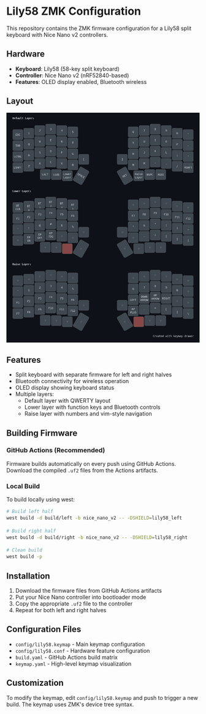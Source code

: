 # Lily58 ZMK Configuration

This repository contains the ZMK firmware configuration for a Lily58 split keyboard with Nice Nano v2 controllers.

## Hardware

- **Keyboard**: Lily58 (58-key split keyboard)
- **Controller**: Nice Nano v2 (nRF52840-based)
- **Features**: OLED display enabled, Bluetooth wireless

## Layout

![Keymap Layout](./my_keymap.png)

## Features

- Split keyboard with separate firmware for left and right halves
- Bluetooth connectivity for wireless operation
- OLED display showing keyboard status
- Multiple layers:
  - Default layer with QWERTY layout
  - Lower layer with function keys and Bluetooth controls
  - Raise layer with numbers and vim-style navigation

## Building Firmware

### GitHub Actions (Recommended)

Firmware builds automatically on every push using GitHub Actions. Download the compiled `.uf2` files from the Actions artifacts.

### Local Build

To build locally using west:

```bash
# Build left half
west build -d build/left -b nice_nano_v2 -- -DSHIELD=lily58_left

# Build right half  
west build -d build/right -b nice_nano_v2 -- -DSHIELD=lily58_right

# Clean build
west build -p
```

## Installation

1. Download the firmware files from GitHub Actions artifacts
2. Put your Nice Nano controller into bootloader mode
3. Copy the appropriate `.uf2` file to the controller
4. Repeat for both left and right halves

## Configuration Files

- `config/lily58.keymap` - Main keymap configuration
- `config/lily58.conf` - Hardware feature configuration
- `build.yaml` - GitHub Actions build matrix
- `keymap.yaml` - High-level keymap visualization

## Customization

To modify the keymap, edit `config/lily58.keymap` and push to trigger a new build. The keymap uses ZMK's device tree syntax.
